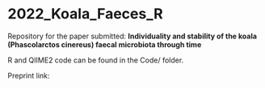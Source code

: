 # 2022_Koala_Faeces_R

Repository for the paper submitted: **Individuality and stability of the koala (Phascolarctos cinereus) faecal microbiota through time**

R and QIIME2 code can be found in the Code/ folder.

Preprint link: 

